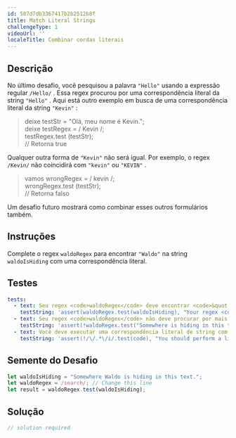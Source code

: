 ```yaml
---
id: 587d7db3367417b2b2512b8f
title: Match Literal Strings
challengeType: 1
videoUrl: ''
localeTitle: Combinar cordas literais
---
```


## Descrição
<section id="description"> No último desafio, você pesquisou a palavra <code>&quot;Hello&quot;</code> usando a expressão regular <code>/Hello/</code> . Essa regex procurou por uma correspondência literal da string <code>&quot;Hello&quot;</code> . Aqui está outro exemplo em busca de uma correspondência literal da string <code>&quot;Kevin&quot;</code> : <blockquote> deixe testStr = &quot;Olá, meu nome é Kevin.&quot;; <br> deixe testRegex = / Kevin /; <br> testRegex.test (testStr); <br> // Retorna true </blockquote> Qualquer outra forma de <code>&quot;Kevin&quot;</code> não será igual. Por exemplo, o regex <code>/Kevin/</code> não coincidirá com <code>&quot;kevin&quot;</code> ou <code>&quot;KEVIN&quot;</code> . <blockquote> vamos wrongRegex = / kevin /; <br> wrongRegex.test (testStr); <br> // Retorna falso </blockquote> Um desafio futuro mostrará como combinar esses outros formulários também. </section>

## Instruções
<section id="instructions"> Complete o regex <code>waldoRegex</code> para encontrar <code>&quot;Waldo&quot;</code> na string <code>waldoIsHiding</code> com uma correspondência literal. </section>

## Testes
<section id='tests'>

```yml
tests:
  - text: Seu regex <code>waldoRegex</code> deve encontrar <code>&quot;Waldo&quot;</code>
    testString: 'assert(waldoRegex.test(waldoIsHiding), "Your regex <code>waldoRegex</code> should find <code>"Waldo"</code>");'
  - text: Seu regex <code>waldoRegex</code> não deve procurar por mais nada.
    testString: 'assert(!waldoRegex.test("Somewhere is hiding in this text."), "Your regex <code>waldoRegex</code> should not search for anything else.");'
  - text: Você deve executar uma correspondência literal de string com sua regex.
    testString: 'assert(!/\/.*\/i/.test(code), "You should perform a literal string match with your regex.");'

```

</section>

## Semente do Desafio
<section id='challengeSeed'>

<div id='js-seed'>

```js
let waldoIsHiding = "Somewhere Waldo is hiding in this text.";
let waldoRegex = /search/; // Change this line
let result = waldoRegex.test(waldoIsHiding);

```

</div>



</section>

## Solução
<section id='solution'>

```js
// solution required
```
</section>
